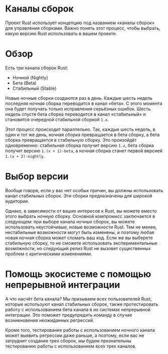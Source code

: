 # Каналы сборок

Проект Rust использует концепцию под названием «каналы сборок» для управления
сборками. Важно понять этот процесс, чтобы выбрать, какую версию Rust
использовать в вашем проекте.

# Обзор

Есть три канала сборок Rust:

* Ночной (Nightly)
* Бета (Beta)
* Стабильный (Stable)

Новые ночные сборки создаются раз в день. Каждые шесть недель последняя ночная
сборка переводится в канал «бета». С этого момента она будет получать только
исправления серьёзных ошибок. Шесть недель спустя бета сборка переводится в
канал «стабильный» и становится очередной стабильной сборкой `1.x`.

Этот процесс происходит параллельно. Так, каждые шесть недель, в один и тот же
день, ночная сборка превращается в бета сборку, а бета сборка превращается в
стабильную сборку. Это произойдёт одновременно: стабильная сборка получит версию
`1.x`, бета сборка получит версию `1.(x + 1)-beta`, а ночная сборка станет
первой версией `1.(x + 2)-nightly`.

# Выбор версии

Вообще говоря, если у вас нет особых причин, вы должны использовать канал
стабильных сборок. Эти сборки предназначены для широкой аудитории.

Однако, в зависимости от ваших интересов к Rust, вы можете вместо этого выбрать
ночную сборку. Основной компромисс заключается в следующем: при выборе канала
ночных сборок, вы можете использовать неустойчивые, новые возможности Rust. Тем
не менее, нестабильные возможности могут быть изменены, и поэтому любая новая
ночная сборка может сломать ваш код. Если же вы выберете стабильную сборку, то
не сможете использовать экспериментальные возможности, но следующий релиз Rust
не вызовет существенных проблем с критическими изменениями.

# Помощь экосистеме с помощью непрерывной интеграции

А что насчёт бета канала? Мы призываем всех пользователей Rust, которые
используют канал стабильных сборок, также протестировать работу с использованием
бета канала в их системах непрерывной интеграции. Это поможет предупредить
команду в случае возникновения неожиданных регрессий.

Кроме того, тестирование работы с использованием ночного канала может выявить
регрессии даже раньше, а поэтому, если вас не затруднит создание трех сборок, мы
будем признательны тестированию работы с использованием всех трех каналов.
